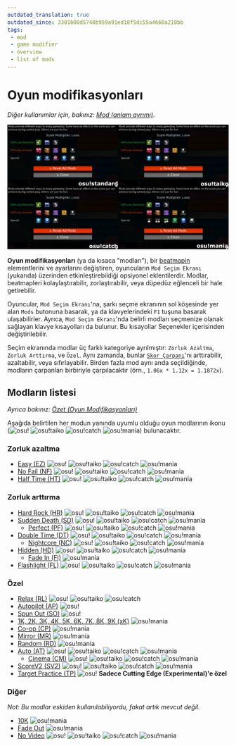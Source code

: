 ```yaml
---
outdated_translation: true
outdated_since: 3301b00d5740b959a91ed18f5dc55a4660a218bb
tags:
 - mod
 - game modifier
 - overview
 - list of mods
---
```


# Oyun modifikasyonları

*Diğer kullanımlar için, bakınız: [Mod (anlam ayrımı)](/wiki/Disambiguation/Mod).*

![Mod seçme ekranı](img/mod-selection-screen.jpg "osu! (sol üst), osu!taiko (sağ üst), osu!catch (sol alt), ve osu!mania (sağ alt) arasındaki mod seçim ekranlarının karşılaştırmaları")

**Oyun modifikasyonları** (ya da kısaca "modları"), bir [beatmapin](/wiki/Beatmap) elementlerini ve ayarlarını değiştiren, oyuncuların `Mod Seçim Ekranı` (yukarıda) üzerinden etkinleştirebildiği opsiyonel eklentilerdir. Modlar, beatmapleri kolaylaştırabilir, zorlaştırabilir, veya düpedüz eğlenceli bir hale getirebilir.

Oyuncular, `Mod Seçim Ekranı`'na, şarkı seçme ekranının sol köşesinde yer alan `Mods` butonuna basarak, ya da klavyelerindeki `F1` tuşuna basarak ulaşabilirler. Ayrıca, `Mod Seçim Ekranı`'nda belirli modları seçmenize olanak sağlayan klavye kısayolları da bulunur. Bu kısayollar Seçenekler içerisinden değiştirilebilir.

Seçim ekranında modlar üç farklı kategoriye ayrılmıştır: `Zorluk Azaltma`, `Zorluk Arttırma`, ve `Özel`. Aynı zamanda, bunlar [`Skor Çarpanı`](/wiki/Game_modifier/Score_multiplier)'nı arttırabilir, azaltabilir, veya sıfırlayabilir. Birden fazla mod aynı anda seçildiğinde, modların çarpanları birbiriyle çarpılacaktır (örn., `1.06x * 1.12x = 1.1872x`).

## Modların listesi

*Ayrıca bakınız: [Özet (Oyun Modifikasyonları)](/wiki/Game_modifier/Summary)*

Aşağıda belirtilen her modun yanında uyumlu olduğu oyun modlarının ikonu (![][osu!] ![][osu!taiko] ![][osu!catch] ![][osu!mania]) bulunacaktır. 

### Zorluk azaltma

- [Easy (EZ)](/wiki/Game_modifier/Easy) ![][osu!] ![][osu!taiko] ![][osu!catch] ![][osu!mania]
- [No Fail (NF)](/wiki/Game_modifier/No_Fail) ![][osu!] ![][osu!taiko] ![][osu!catch] ![][osu!mania]
- [Half Time (HT)](/wiki/Game_modifier/Half_Time) ![][osu!] ![][osu!taiko] ![][osu!catch] ![][osu!mania]

### Zorluk arttırma

- [Hard Rock (HR)](/wiki/Game_modifier/Hard_Rock) ![][osu!] ![][osu!taiko] ![][osu!catch] ![][osu!mania]
- [Sudden Death (SD)](/wiki/Game_modifier/Sudden_Death) ![][osu!] ![][osu!taiko] ![][osu!catch] ![][osu!mania]
  - [Perfect (PF)](/wiki/Game_modifier/Perfect) ![][osu!] ![][osu!taiko] ![][osu!catch] ![][osu!mania]
- [Double Time (DT)](/wiki/Game_modifier/Double_Time) ![][osu!] ![][osu!taiko] ![][osu!catch] ![][osu!mania]
  - [Nightcore (NC)](/wiki/Game_modifier/Nightcore) ![][osu!] ![][osu!taiko] ![][osu!catch] ![][osu!mania]
- [Hidden (HD)](/wiki/Game_modifier/Hidden) ![][osu!] ![][osu!taiko] ![][osu!catch] ![][osu!mania]
  - [Fade In (FI)](/wiki/Game_modifier/Fade_In) ![][osu!mania]
- [Flashlight (FL)](/wiki/Game_modifier/Flashlight) ![][osu!] ![][osu!taiko] ![][osu!catch] ![][osu!mania]

### Özel

- [Relax (RL)](/wiki/Game_modifier/Relax) ![][osu!] ![][osu!taiko] ![][osu!catch]
- [Autopilot (AP)](/wiki/Game_modifier/Autopilot) ![][osu!]
- [Spun Out (SO)](/wiki/Game_modifier/Spun_Out) ![][osu!]
- [1K, 2K, 3K, 4K, 5K, 6K, 7K, 8K, 9K (xK)](/wiki/Game_modifier/xK) ![][osu!mania]
- [Co-op (CP)](/wiki/Game_modifier/Co-op) ![][osu!mania]
- [Mirror (MR)](/wiki/Game_modifier/Mirror) ![][osu!mania]
- [Random (RD)](/wiki/Game_modifier/Random) ![][osu!mania]
- [Auto (AT)](/wiki/Game_modifier/Auto) ![][osu!] ![][osu!taiko] ![][osu!catch] ![][osu!mania]
  - [Cinema (CM)](/wiki/Game_modifier/Cinema) ![][osu!] ![][osu!taiko] ![][osu!catch] ![][osu!mania]
- [ScoreV2 (SV2)](/wiki/Game_modifier/ScoreV2) ![][osu!] ![][osu!taiko] ![][osu!catch] ![][osu!mania]
- [Target Practice (TP)](/wiki/Game_modifier/Target_Practice) ![][osu!] **Sadece Cutting Edge (Experimental)'e özel**

### Diğer

*Not: Bu modlar eskiden kullanılabiliyordu, fakat artık mevcut değil.*

- [10K](/wiki/Game_modifier/10K) ![][osu!mania]
- [Fade Out](/wiki/Game_modifier/Fade_Out) ![][osu!mania]
- [No Video](/wiki/Game_modifier/No_Video) ![][osu!] ![][osu!taiko] ![][osu!catch] ![][osu!mania]

[osu!]: /wiki/shared/mode/osu.png "osu!"
[osu!taiko]: /wiki/shared/mode/taiko.png "osu!taiko"
[osu!catch]: /wiki/shared/mode/catch.png "osu!catch"
[osu!mania]: /wiki/shared/mode/mania.png "osu!mania"
